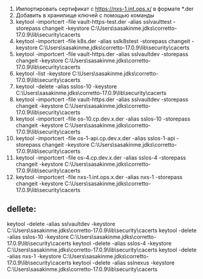 1. Импортировать сертификат с https://nxs-1.int.ops.x/ в формате *.der
2. Добавить в хранилище ключей с помощью команды
3. keytool -importcert -file vault-https-test.der -alias sslvaulttest -storepass changeit -keystore C:\Users\sasakinme\.jdks\corretto-17.0.9\lib\security\cacerts
4. keytool -importcert -file k8s.der -alias sslk8stest -storepass changeit -keystore C:\Users\sasakinme\.jdks\corretto-17.0.9\lib\security\cacerts
5. keytool -importcert -file vault-https.der -alias sslvaultdev -storepass changeit -keystore C:\Users\sasakinme\.jdks\corretto-17.0.9\lib\security\cacerts
6. keytool -list -keystore C:\Users\sasakinme\.jdks\corretto-17.0.9\lib\security\cacerts
7. keytool -delete -alias sslos-10 -keystore C:\Users\sasakinme\.jdks\corretto-17.0.9\lib\security\cacerts
8. keytool -importcert -file vault-https.der -alias sslvaultdev -storepass changeit -keystore C:\Users\sasakinme\.jdks\corretto-17.0.9\lib\security\cacerts
8. keytool -importcert -file os-10.cp.dev.x.der -alias sslos-10 -storepass changeit -keystore C:\Users\sasakinme\.jdks\corretto-17.0.9\lib\security\cacerts
9. keytool -importcert -file os-1-api.cp.dev.x.der -alias sslos-1-api -storepass changeit -keystore C:\Users\sasakinme\.jdks\corretto-17.0.9\lib\security\cacerts
10. keytool -importcert -file os-4.cp.dev.x.der -alias sslos-4 -storepass changeit -keystore C:\Users\sasakinme\.jdks\corretto-17.0.9\lib\security\cacerts
11. keytool -importcert -file nxs-1.int.ops.x.der -alias nxs-1 -storepass changeit -keystore C:\Users\sasakinme\.jdks\corretto-17.0.9\lib\security\cacerts


## dellete:
keytool -delete -alias sslvaultdev -keystore C:\Users\sasakinme\.jdks\corretto-17.0.9\lib\security\cacerts
keytool -delete -alias sslos-10 -keystore C:\Users\sasakinme\.jdks\corretto-17.0.9\lib\security\cacerts
keytool -delete -alias sslos-4 -keystore C:\Users\sasakinme\.jdks\corretto-17.0.9\lib\security\cacerts
keytool -delete -alias nxs-1 -keystore C:\Users\sasakinme\.jdks\corretto-17.0.9\lib\security\cacerts
keytool -delete -alias sslnexus -keystore C:\Users\sasakinme\.jdks\corretto-17.0.9\lib\security\cacerts